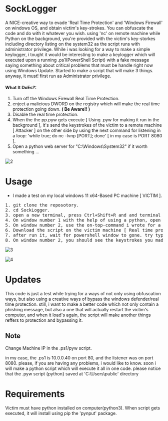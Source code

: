 # SockLogger
A NICE-creative way to evade 'Real Time Protection' and 'Windows Firewall' on windows OS, and obtain victim's key-strokes.
You can obfuscate the code and do with it whatever you wish. using 'nc' on remote machine while Python on the background, you're provided with the victim's key-storkes including directory listing on the system32 as the script runs with administrator privilege. While i was looking for a way to make a simple keylogger, i tought it would be interesting to make a keylogger which will executed upon a running .ps1(PowerShell Script) with a fake message saying something about critical problems that must be handle right now using Windows Update. Started to make a script that will make 3 things. anyway, it must! first run as Administrator privilege.
#### What It DoEs?: ####
1. Turn off the Windows Firewall Real Time Protection.
2. enject a malicious DWORD on the registry which will make the real time protection going down. <b>( Be Aware!! )</b>
3. Disable the real time protection.
4. When the the pp.pyw gets execute [ Using .pyw for making it run in the background ], it's send the keystrokes of the victim to a remote machine [ Attacker ] on the other side by using the next command for listening in a loop: 'while true; do nc -lvnp [PORT]; done' [ in my case is PORT 8080 ].
5. Open a python web server for "C:\Windows\System32" if it worth something ...

![2](https://github.com/Adkali/SockLogger/assets/90532971/a94c22bd-a881-444e-853d-a45fad7f2328)


# Usage
* I made a test on my local windows 11 x64-Based PC machine [ VICTIM ].
<pre>
1. git clone the reposotory.
2. cd SockLogger.
3. open a new terminal, press Ctrl+Shift+R and and terminal will split into two windows.
4. On window number 1 with the help of using a python, open a server to your local machine on the SockLogger folder.
5. On window number 2, use the on-top-command i wrote for a loop over and over.
6. Download the script on the victim machine [ Real time protection 'ON' || Windows Firewall 'ON' ]
7. after run it, wait for powershell window to gone. try typing something and head over to the attacker machine.
8. On window number 2, you should see the keystrokes you made [ On victim machine ]
</pre>

![3](https://github.com/Adkali/SockLogger/assets/90532971/b26cc2b3-a2cd-4e22-b6a9-ce7a8753dab6)

![4](https://github.com/Adkali/SockLogger/assets/90532971/8e6f6c3c-7c37-4339-ac30-a9739386bd32)


# Updates
This code is just a test while trying for a ways of not only using obfuscation ways, but also using a creative ways of bypass the windows defender/real time protection. still, i want to make a better code which not only contain a phishing message, but also a one that will actually restart the victim's computer, and when it load's again, the script will make another things reffers to protection and bypassing it.
  
<h2>Note</h2><p>Change Machine IP in the .ps1/pyw script.</p>
in my case, the .ps1 is 10.0.0.40 on port 80, and the listener was on port 8080. please, if you are having any problems, i would like to know. soon i will make a python script which will execute it all in one code. please notice that the .pyw script {python} saved at 'C:\Users\public' directory

# Requirements
Victim must have python installed on computer(python3). When script gets executed, it will install using pip the 'pynput' package.
